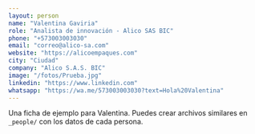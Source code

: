 ```yaml
---
layout: person
name: "Valentina Gaviria"
role: "Analista de innovación - Alico SAS BIC"
phone: "+573003003030"
email: "correo@alico-sa.com"
website: "https://alicoempaques.com"
city: "Ciudad"
company: "Alico S.A.S. BIC"
image: "/fotos/Prueba.jpg"
linkedin: "https://www.linkedin.com"
whatsapp: "https://wa.me/573003003030?text=Hola%20Valentina"
---
```


Una ficha de ejemplo para Valentina. Puedes crear archivos similares en `_people/` con los datos de cada persona.
